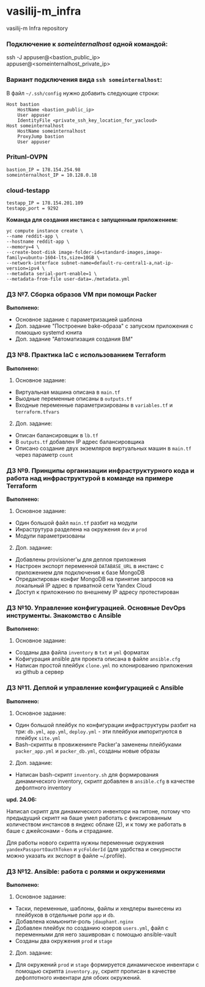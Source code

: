# vasilij-m_infra
vasilij-m Infra repository

### Подключение к *someinternalhost* одной командой:

ssh -J appuser@<bastion_public_ip> appuser@<someinternalhost_private_ip>

### Вариант подключения вида `ssh someinternalhost`:

В файл `~/.ssh/config` нужно добавить следующие строки:

```
Host bastion
    HostName <bastion_public_ip>
    User appuser
    IdentityFile <private_ssh_key_location_for_yacloud>
Host someinternalhost
    HostName someinternalhost
    ProxyJump bastion
    User appuser
```

### Pritunl-OVPN

```
bastion_IP = 178.154.254.98
someinternalhost_IP = 10.128.0.18
```

### cloud-testapp

```
testapp_IP = 178.154.201.109
testapp_port = 9292
```

**Команда для создания инстанса с запущенным приложением:**

```
yc compute instance create \
--name reddit-app \
--hostname reddit-app \
--memory=4 \
--create-boot-disk image-folder-id=standard-images,image-family=ubuntu-1604-lts,size=10GB \
--network-interface subnet-name=default-ru-central1-a,nat-ip-version=ipv4 \
--metadata serial-port-enable=1 \
--metadata-from-file user-data=./metadata.yml
```

### ДЗ №7. Сборка образов VM при помощи Packer

**Выполнено:**
* Основное задание с параметризацией шаблона
* Доп. задание "Построение bake-образа" с запуском приложения с помощью systemd юнита
* Доп. задание "Автоматизация создания ВМ"

### ДЗ №8. Практика IaC с использованием Terraform

**Выполнено:**
1. Основное задание:
  * Виртуальная машина описана в `main.tf`
  * Выодные переменные описаны в `outputs.tf`
  * Входные переменные параметризированы в `variables.tf` и `terraform.tfvars`

2. Доп. задание:
  * Описан балансировщик в `lb.tf`
  * В `outputs.tf` добавлен IP адрес балансировщика
  * Описано создание двух экземляров виртуальных машин в `main.tf` через параметр `count`

### ДЗ №9. Принципы организации инфраструктурного кода и работа над инфраструктурой в команде на примере Terraform

**Выполнено:**
1. Основное задание:
  * Один большой файл `main.tf` разбит на модули
  * Инраструтура разделена на окружения `dev` и `prod`
  * Модули параметризованы

2. Доп. задание:
  * Добавлены provisioner'ы для деплоя приложения
  * Настроен экспорт переменной `DATABASE_URL` в инстанс с приложением для подключения к базе MongoDB
  * Отредактирован конфиг MongoDB на принятие запросов на локальный IP адрес в приватной сети Yandex Cloud
  * Доступ к приложению по внешнему IP адресу протестирован

### ДЗ №10. Управление конфигурацией. Основные DevOps инструменты. Знакомство с Ansible

**Выполнено:**
1. Основное задание:
  * Созданы два файла `inventory` в `txt` и `yml` форматах
  * Кофигурация ansible для проекта описана в файле `ansible.cfg`
  * Написан простой плейбук `clone.yml` по клонированию приложения из github а сервер

### ДЗ №11. Деплой и управление конфигурацией с Ansible

**Выполнено:**
1. Основное задание:
  * Один большой плейбук по конфигурации инфраструктуры разбит на три: `db.yml`, `app.yml`, `deploy.yml` - эти плейбуки импоритуются в плейбук `site.yml`
  * Bash-скрипты в провиженинге Packer'а заменены плейбуками `packer_app.yml` и `packer_db.yml`, созданы новые образы
2. Доп. задание:
  * Написан bash-скрипт `inventory.sh` для формирования динамического inventory, скрипт добавлен в `ansible.cfg` в качестве дефолтного inventory

**upd. 24.06:**

Написал скрипт для динамического инвентори на питоне, потому что предыдущий скрипт на баше умел работать с фиксированным количеством инстансов в яндекс облаке (2), и к тому же работать в баше с джейсонами - боль и страдание.

Для работы нового скрипта нужны переменные окружения `yandexPassportOauthToken` и `ycFolderId` (для удобства и секурности можно указать их экспорт в файле ~/.profile).

### ДЗ №12. Ansible: работа с ролями и окружениями

**Выполнено:**
1. Основное задание:
  * Таски, переменные, шаблоны, файлы и хендлеры вынесены из плейбуков в отдельные роли `app` и `db`.
  * Добавлена комьюнити-роль `jdauphant.nginx`
  * Добавлен плейбук по созданию юзеров `users.yml`, файл с переменными для него зашиврован с помощью ansible-vault
  * Созданы два окружения `prod` и `stage`
2. Доп. задание:
  * Для окружений `prod` и `stage` формируется динамическое инвентари с помощью скрипта `inventory.py`, скрипт прописан в качестве дефолтотного инвентари для обоих окружений.
